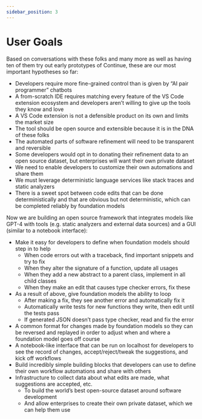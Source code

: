 ```yaml
---
sidebar_position: 3
---
```


# User Goals

Based on conversations with these folks and many more as well as having ten of them try out early prototypes of Continue, these are our most important hypotheses so far:
- Developers require more fine-grained control than is given by “AI pair programmer” chatbots
- A from-scratch IDE requires matching every feature of the VS Code extension ecosystem and developers aren’t willing to give up the tools they know and love
- A VS Code extension is not a defensible product on its own and limits the market size
- The tool should be open source and extensible because it is in the DNA of these folks
- The automated parts of software refinement will need to be transparent and reversible
- Some developers would opt in to donating their refinement data to an open source dataset, but enterprises will want their own private dataset
- We need to enable developers to customize their own automations and share them
- We must leverage deterministic language services like stack traces and static analyzers
- There is a sweet spot between code edits that can be done deterministically and that are obvious but not deterministic, which can be completed reliably by foundation models

Now we are building an open source framework that integrates models like GPT-4 with tools (e.g. static analyzers and external data sources) and a GUI (similar to a notebook interface):
- Make it easy for developers to define when foundation models should step in to help
    - When code errors out with a traceback, find important snippets and try to fix
    - When they alter the signature of a function, update all usages
    - When they add a new abstract to a parent class, implement in all child classes
    - When they make an edit that causes type checker errors, fix these
- As a result of above, give foundation models the ability to loop
    - After making a fix, they see another error and automatically fix it
    - Automatically write tests for new functions they write, then edit until the tests pass
    - If generated JSON doesn’t pass type checker, read and fix the error
- A common format for changes made by foundation models so they can be reversed and replayed in order to adjust when and where a foundation model goes off course
- A notebook-like interface that can be run on localhost for developers to see the record of changes, accept/reject/tweak the suggestions, and kick off workflows
- Build incredibly simple building blocks that developers can use to define their own workflow automations and share with others
- Infrastructure to collect data about what edits are made, what suggestions are accepted, etc.
    - To build the world’s best open-source dataset around software development
    - And allow enterprises to create their own private dataset, which we can help them use